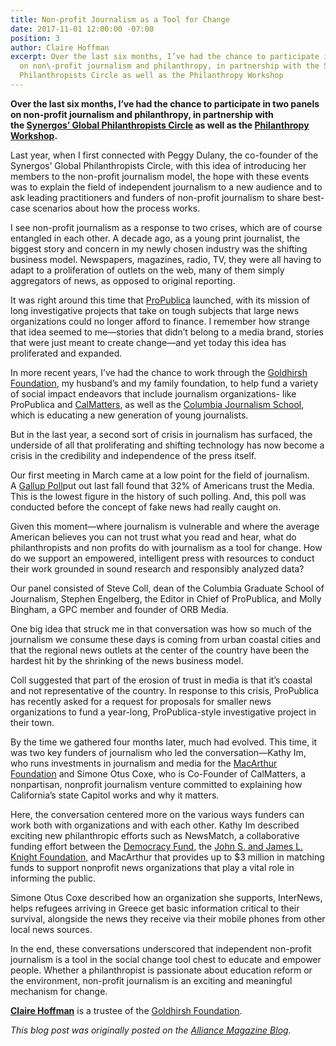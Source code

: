 ```yaml
---
title: Non-profit Journalism as a Tool for Change
date: 2017-11-01 12:00:00 -07:00
position: 3
author: Claire Hoffman
excerpt: Over the last six months, I’ve had the chance to participate in two panels
  on non\-profit journalism and philanthropy, in partnership with the Synergos’ Global
  Philanthropists Circle as well as the Philanthropy Workshop
---
```


**Over the last six months, I’ve had the chance to participate in two panels on non\-profit journalism and philanthropy, in partnership with the [Synergos’ Global Philanthropists Circle](https://www.synergos.org/global-philanthropists-circle) as well as the [Philanthropy Workshop](http://www.tpw.org/).**  

Last year, when I first connected with Peggy Dulany, the co\-founder of the Synergos’ Global Philanthropists Circle, with this idea of introducing her members to the non\-profit journalism model, the hope with these events was to explain the field of independent journalism to a new audience and to ask leading practitioners and funders of non\-profit journalism to share best\-case scenarios about how the process works.  

I see non\-profit journalism as a response to two crises, which are of course entangled in each other. A decade ago, as a young print journalist, the biggest story and concern in my newly chosen industry was the shifting business model. Newspapers, magazines, radio, TV, they were all having to adapt to a proliferation of outlets on the web, many of them simply aggregators of news, as opposed to original reporting.  

It was right around this time that [ProPublica](https://www.propublica.org/) launched, with its mission of long investigative projects that take on tough subjects that large news organizations could no longer afford to finance. I remember how strange that idea seemed to me—stories that didn’t belong to a media brand, stories that were just meant to create change—and yet today this idea has proliferated and expanded.  

In more recent years, I’ve had the chance to work through the [Goldhirsh Foundation](http://www.goldhirshfoundation.org/), my husband’s and my family foundation, to help fund a variety of social impact endeavors that include journalism organizations\- like ProPublica and [CalMatters](https://calmatters.org/), as well as the [Columbia Journalism School](https://journalism.columbia.edu/), which is educating a new generation of young journalists.

But in the last year, a second sort of crisis in journalism has surfaced, the underside of all that proliferating and shifting technology has now become a crisis in the credibility and independence of the press itself.  

Our first meeting in March came at a low point for the field of journalism. A [Gallup Poll](http://news.gallup.com/poll/195542/americans-trust-mass-media-sinks-new-low.aspx)put out last fall found that 32% of Americans trust the Media. This is the lowest figure in the history of such polling. And, this poll was conducted before the concept of fake news had really caught on.  

Given this moment—where journalism is vulnerable and where the average American believes you can not trust what you read and hear, what do philanthropists and non profits do with journalism as a tool for change. How do we support an empowered, intelligent press with resources to conduct their work grounded in sound research and responsibly analyzed data?  

Our panel consisted of Steve Coll, dean of the Columbia Graduate School of Journalism, Stephen Engelberg, the Editor in Chief of ProPublica, and Molly Bingham, a GPC member and founder of ORB Media.

One big idea that struck me in that conversation was how so much of the journalism we consume these days is coming from urban coastal cities and that the regional news outlets at the center of the country have been the hardest hit by the shrinking of the news business model.  

Coll suggested that part of the erosion of trust in media is that it’s coastal and not representative of the country. In response to this crisis, ProPublica has recently asked for a request for proposals for smaller news organizations to fund a year\-long, ProPublica\-style investigative project in their town.  

By the time we gathered four months later, much had evolved. This time, it was two key funders of journalism who led the conversation—Kathy Im, who runs investments in journalism and media for the [MacArthur Foundation](https://www.macfound.org/) and Simone Otus Coxe, who is Co\-Founder of CalMatters, a nonpartisan, nonprofit journalism venture committed to explaining how California’s state Capitol works and why it matters.  

Here, the conversation centered more on the various ways funders can work both with organizations and with each other. Kathy Im described exciting new philanthropic efforts such as NewsMatch, a collaborative funding effort between the [Democracy Fund](http://www.democracyfund.org/), the [John S. and James L. Knight Foundation](https://knightfoundation.org/), and MacArthur that provides up to $3 million in matching funds to support nonprofit news organizations that play a vital role in informing the public.

Simone Otus Coxe described how an organization she supports, InterNews, helps refugees arriving in Greece get basic information critical to their survival, alongside the news they receive via their mobile phones from other local news sources.  

In the end, these conversations underscored that independent non\-profit journalism is a tool in the social change tool chest to educate and empower people. Whether a philanthropist is passionate about education reform or the environment, non\-profit journalism is an exciting and meaningful mechanism for change.  

**[Claire Hoffman](/about/#claire-hoffman)** is a trustee of the [Goldhirsh Foundation](http://www.goldhirshfoundation.org/).

_This blog post was originally posted on the [Alliance Magazine Blog](http://www.alliancemagazine.org/blog/non-profit-journalism-tool-change/)._
